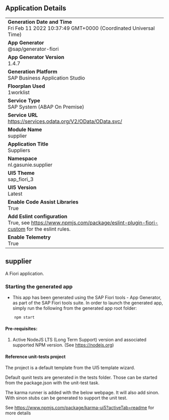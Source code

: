 ## Application Details
|               |
| ------------- |
|**Generation Date and Time**<br>Fri Feb 11 2022 10:37:49 GMT+0000 (Coordinated Universal Time)|
|**App Generator**<br>@sap/generator-fiori|
|**App Generator Version**<br>1.4.7|
|**Generation Platform**<br>SAP Business Application Studio|
|**Floorplan Used**<br>1worklist|
|**Service Type**<br>SAP System (ABAP On Premise)|
|**Service URL**<br>https://services.odata.org/V2/OData/OData.svc/
|**Module Name**<br>supplier|
|**Application Title**<br>Suppliers|
|**Namespace**<br>nl.gasunie.supplier|
|**UI5 Theme**<br>sap_fiori_3|
|**UI5 Version**<br>Latest|
|**Enable Code Assist Libraries**<br>True|
|**Add Eslint configuration**<br>True, see https://www.npmjs.com/package/eslint-plugin-fiori-custom for the eslint rules.|
|**Enable Telemetry**<br>True|

## supplier

A Fiori application.

### Starting the generated app

-   This app has been generated using the SAP Fiori tools - App Generator, as part of the SAP Fiori tools suite.  In order to launch the generated app, simply run the following from the generated app root folder:

```
    npm start
```

#### Pre-requisites:

1. Active NodeJS LTS (Long Term Support) version and associated supported NPM version.  (See https://nodejs.org)

#### Reference unit-tests project

The project is a default template from the UI5 template wizard.

Default qunit tests are generated in the tests folder. Those can be started from the package.json with the unit-test task.

The karma runner is added with the below webpage. It will also add sinon. With sinon stubs can be generated to support the unit test.

See https://www.npmjs.com/package/karma-ui5?activeTab=readme for more details



